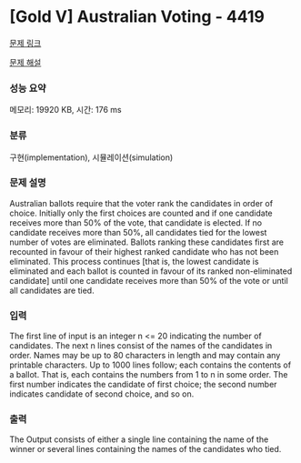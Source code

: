 # [Gold V] Australian Voting - 4419 

[문제 링크](https://www.acmicpc.net/problem/4419) 

[문제 해설](https://pangseyoung.tistory.com/entry/%EB%B0%B1%EC%A4%80-Australian-Voting-%ED%98%B8%EC%A3%BC%EC%8B%9D-%ED%88%AC%ED%91%9C%EB%B2%95-4419)

### 성능 요약

메모리: 19920 KB, 시간: 176 ms

### 분류

구현(implementation), 시뮬레이션(simulation)

### 문제 설명

<p>Australian ballots require that the voter rank the candidates in order of choice. Initially only the first choices are counted and if one candidate receives more than 50% of the vote, that candidate is elected. If no candidate receives more than 50%, all candidates tied for the lowest number of votes are eliminated. Ballots ranking these candidates first are recounted in favour of their highest ranked candidate who has not been eliminated. This process continues [that is, the lowest candidate is eliminated and each ballot is counted in favour of its ranked non-eliminated candidate] until one candidate receives more than 50% of the vote or until all candidates are tied.</p>

### 입력 

 <p>The first line of input is an integer n <= 20 indicating the number of candidates. The next n lines consist of the names of the candidates in order. Names may be up to 80 characters in length and may contain any printable characters. Up to 1000 lines follow; each contains the contents of a ballot. That is, each contains the numbers from 1 to n in some order. The first number indicates the candidate of first choice; the second number indicates candidate of second choice, and so on.</p>

### 출력 

 <p>The Output consists of either a single line containing the name of the winner or several lines containing the names of the candidates who tied. </p>

